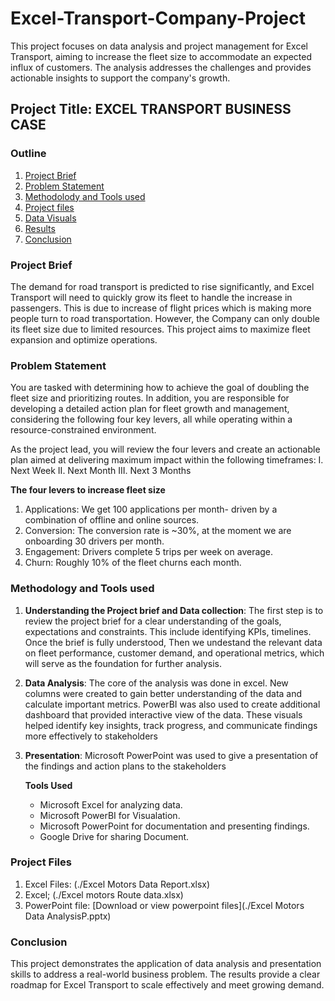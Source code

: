 # Excel-Transport-Company-Project
This project focuses on data analysis and project management for Excel Transport, aiming to increase the fleet size to accommodate an expected influx of customers. The analysis addresses the challenges and provides actionable insights to support the company's growth.

## Project Title: EXCEL TRANSPORT BUSINESS CASE

### Outline
1. [Project Brief](#project-brief)
2. [Problem Statement](#problem-statement)
3. [Methodolody and Tools used](#methodology-and-tools-used)
4. [Project files](#Project-files)
5. [Data Visuals](#data-visuals)
6. [Results](#results)
7. [Conclusion](#conclusion)

### Project Brief
The demand for road transport is predicted to rise significantly, and Excel Transport will need to quickly grow its fleet to handle the increase in passengers. This is due to increase of flight prices which is making more people turn to road transportation. However, the Company can only double its fleet size due to limited resources. This project aims to maximize fleet expansion and optimize operations.   

### Problem Statement
You are tasked with determining how to achieve the goal of doubling the fleet size and prioritizing  routes. In addition, you are responsible for developing a detailed action plan for fleet growth and management, considering the following four key levers, all while operating within a resource-constrained environment.

As the project lead, you will review the four levers and create an actionable plan aimed at delivering maximum impact within the following timeframes:
I. Next Week    II. Next Month   III. Next 3 Months

**The four levers to increase fleet size**

1. Applications: We get 100 applications per month- driven by a combination of offline and  online sources.
2. Conversion: The conversion rate is ~30%, at the moment we are onboarding 30 drivers per month.
3. Engagement: Drivers complete 5 trips per week on average.
4. Churn: Roughly 10% of the fleet churns each month.

### Methodology and Tools used
1. **Understanding the Project brief and Data collection**: The first step is to review the project brief for a clear understanding of the goals, expectations and constraints. This include identifying KPIs, timelines. Once the brief is fully understood, Then we undestand the relevant data on fleet performance, customer demand, and operational metrics, which will serve as the foundation for further analysis.
2. **Data Analysis**: The core of the analysis was done in excel. New columns were created to gain better understanding of the data and calculate important metrics. PowerBI was also used to create additional dashboard that provided interactive view of the data. These visuals helped identify key insights, track progress, and communicate findings more effectively to stakeholders
3. **Presentation**: Microsoft PowerPoint was used to give a presentation of the findings and action plans to the stakeholders
   
   **Tools Used**
   - Microsoft Excel for analyzing data.
   - Microsoft PowerBI for Visualation.
   - Microsoft PowerPoint for documentation and presenting findings.
   - Google Drive for sharing Document.
  
### Project Files
1. Excel Files: (./Excel Motors Data Report.xlsx)
2. Excel; (./Excel motors Route data.xlsx)
3. PowerPoint file: [Download or view powerpoint files](./Excel Motors Data AnalysisP.pptx)


### Conclusion
This project demonstrates the application of data analysis and presentation skills to address a real-world business problem. The results provide a clear roadmap for Excel Transport to scale effectively and meet growing demand.

